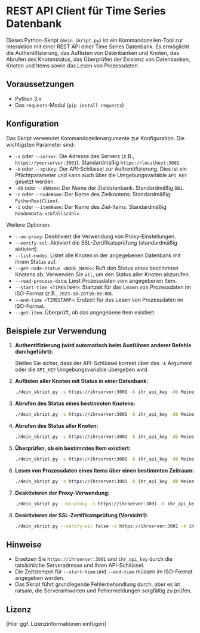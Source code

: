 # REST API Client für Time Series Datenbank

Dieses Python-Skript (`dein_skript.py`) ist ein Kommandozeilen-Tool zur Interaktion mit einer REST API einer Time Series Datenbank. Es ermöglicht die Authentifizierung, das Auflisten von Datenbanken und Knoten, das Abrufen des Knotenstatus, das Überprüfen der Existenz von Datenbanken, Knoten und Items sowie das Lesen von Prozessdaten.

## Voraussetzungen

* Python 3.x
* Das `requests`-Modul (`pip install requests`)

## Konfiguration

Das Skript verwendet Kommandozeilenargumente zur Konfiguration. Die wichtigsten Parameter sind:

* `-s` oder `--server`: Die Adresse des Servers (z.B., `https://yourserver:3001`). Standardmäßig `https://localhost:3001`.
* `-k` oder `--apiKey`: Der API-Schlüssel zur Authentifizierung. Dies ist ein Pflichtparameter und kann auch über die Umgebungsvariable `API_KEY` gesetzt werden.
* `-db` oder `--dbName`: Der Name der Zieldatenbank. Standardmäßig `DB1`.
* `-n` oder `--nodeName`: Der Name des Zielknotens. Standardmäßig `PythonRestClient`.
* `-i` oder `--itemName`: Der Name des Ziel-Items. Standardmäßig `RandomData-<Zufallszahl>`.

Weitere Optionen:

* `--no-proxy`: Deaktiviert die Verwendung von Proxy-Einstellungen.
* `--verify-ssl`: Aktiviert die SSL-Zertifikatsprüfung (standardmäßig aktiviert).
* `--list-nodes`: Listet alle Knoten in der angegebenen Datenbank mit ihrem Status auf.
* `--get-node-status <NODE_NAME>`: Ruft den Status eines bestimmten Knotens ab. Verwenden Sie `all`, um den Status aller Knoten abzurufen.
* `--read-process-data`: Liest Prozessdaten vom angegebenen Item.
* `--start-time <TIMESTAMP>`: Startzeit für das Lesen von Prozessdaten im ISO-Format (z.B., `2023-10-26T10:00:00`).
* `--end-time <TIMESTAMP>`: Endzeit für das Lesen von Prozessdaten im ISO-Format.
* `--get-item`: Überprüft, ob das angegebene Item existiert.

## Beispiele zur Verwendung

1.  **Authentifizierung (wird automatisch beim Ausführen anderer Befehle durchgeführt):**

    Stellen Sie sicher, dass der API-Schlüssel korrekt über das `-k` Argument oder die `API_KEY` Umgebungsvariable übergeben wird.

2.  **Auflisten aller Knoten mit Status in einer Datenbank:**

    ```bash
    ./dein_skript.py -s https://ihrserver:3001 -k ihr_api_key -db MeineDatenbank --list-nodes
    ```

3.  **Abrufen des Status eines bestimmten Knotens:**

    ```bash
    ./dein_skript.py -s https://ihrserver:3001 -k ihr_api_key -db MeineDatenbank --get-node-status Sensor01
    ```

4.  **Abrufen des Status aller Knoten:**

    ```bash
    ./dein_skript.py -s https://ihrserver:3001 -k ihr_api_key -db MeineDatenbank --get-node-status all
    ```

5.  **Überprüfen, ob ein bestimmtes Item existiert:**

    ```bash
    ./dein_skript.py -s https://ihrserver:3001 -k ihr_api_key -db MeineDatenbank -n Sensor01 -i Temperatur --get-item
    ```

6.  **Lesen von Prozessdaten eines Items über einen bestimmten Zeitraum:**

    ```bash
    ./dein_skript.py -s https://ihrserver:3001 -k ihr_api_key -db MeineDatenbank -n Sensor01 -i Temperatur --read-process-data --start-time "2025-04-15T07:00:00" --end-time "2025-04-15T08:00:00"
    ```

7.  **Deaktivieren der Proxy-Verwendung:**

    ```bash
    ./dein_skript.py --no-proxy -s https://ihrserver:3001 -k ihr_api_key -db MeineDatenbank --list-nodes
    ```

8.  **Deaktivieren der SSL-Zertifikatsprüfung (Vorsicht!):**

    ```bash
    ./dein_skript.py --verify-ssl false -s https://ihrserver:3001 -k ihr_api_key -db MeineDatenbank --list-nodes
    ```

## Hinweise

* Ersetzen Sie `https://ihrserver:3001` und `ihr_api_key` durch die tatsächliche Serveradresse und Ihren API-Schlüssel.
* Die Zeitstempel für `--start-time` und `--end-time` müssen im ISO-Format angegeben werden.
* Das Skript führt grundlegende Fehlerbehandlung durch, aber es ist ratsam, die Serverantworten und Fehlermeldungen sorgfältig zu prüfen.

## Lizenz

[Hier ggf. Lizenzinformationen einfügen]